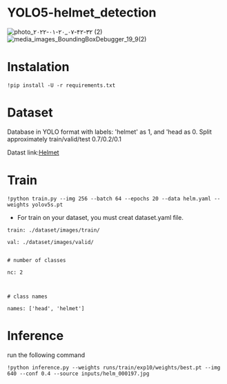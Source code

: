 # YOLO5-helmet_detection
![photo_۲۰۲۲-۰۱-۲۰_۰۷-۴۲-۳۲ (2)](https://user-images.githubusercontent.com/80622132/150272115-e647fe9f-d911-4c98-b135-65eb64f4d839.jpg)
![media_images_BoundingBoxDebugger_19_9(2)](https://user-images.githubusercontent.com/80622132/150272269-4c321420-82af-4c12-a385-cf9cfbd4eb8c.png)
# Instalation
```
!pip install -U -r requirements.txt
```

# Dataset
Database in YOLO format with labels: 'helmet' as 1, and 'head as 0.
Split approximately train/valid/test 0.7/0.2/0.1

Datast link:[Helmet](https://drive.google.com/file/d/1-9lFSOfk1lGW2pNi3rZpueEAw92StTrg/view?usp=sharing)

# Train

```
!python train.py --img 256 --batch 64 --epochs 20 --data helm.yaml --weights yolov5s.pt
```

- For train on your dataset, you must creat dataset.yaml file.
```
train: ./dataset/images/train/

val: ./dataset/images/valid/


# number of classes

nc: 2



# class names

names: ['head', 'helmet']
```

# Inference
 run the following command

```
!python inference.py --weights runs/train/exp10/weights/best.pt --img 640 --conf 0.4 --source inputs/helm_000197.jpg
```






